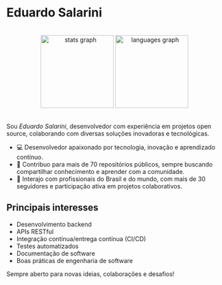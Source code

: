 
# Eduardo Salarini

<br clear="both">

<div align="center">
  <img src="https://github-readme-stats.vercel.app/api?username=salarini-e&hide_title=false&hide_rank=false&show_icons=true&include_all_commits=false&count_private=true&disable_animations=false&theme=dark&locale=pt-br&hide_border=false&order=1" height="170" alt="stats graph"  />
  <img src="https://github-readme-stats.vercel.app/api/top-langs?username=salarini-e&locale=pt-br&hide_title=false&layout=compact&card_width=320&langs_count=6&theme=dark&hide_border=false&order=2" height="170" alt="languages graph"  />
</div>

<br clear="both">

Sou *Eduardo Salarini*, desenvolvedor com experiência em projetos open source, colaborando com diversas soluções inovadoras e tecnológicas.

- 💻 Desenvolvedor apaixonado por tecnologia, inovação e aprendizado contínuo.
- 🚀 Contribuo para mais de 70 repositórios públicos, sempre buscando compartilhar conhecimento e aprender com a comunidade.
- 👥 Interajo com profissionais do Brasil e do mundo, com mais de 30 seguidores e participação ativa em projetos colaborativos.

## Principais interesses

- Desenvolvimento backend
- APIs RESTful
- Integração contínua/entrega contínua (CI/CD)
- Testes automatizados
- Documentação de software
- Boas práticas de engenharia de software



Sempre aberto para novas ideias, colaborações e desafios!


